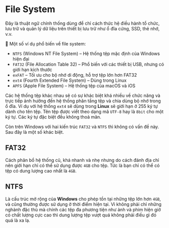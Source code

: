 # File System

Đây là thuật ngữ chính thống dùng để chỉ cách thức hệ điều hành tổ chức, lưu trữ và quản lý dữ liệu trên thiết bị lưu trữ như ổ đĩa cứng, SSD, thẻ nhớ, v.v.

📂 Một số ví dụ phổ biến về file system:

- `NTFS` (Windows NT File System) – Hệ thống tệp mặc định của Windows hiện đại
- `FAT32` (File Allocation Table 32) – Phổ biến với các thiết bị USB, nhưng có giới hạn kích thước
- `exFAT` – Tối ưu cho bộ nhớ di động, hỗ trợ tệp lớn hơn FAT32
- `ext4` (Fourth Extended File System) – Dùng trong Linux
- `APFS` (Apple File System) – Hệ thống tệp của macOS và iOS

Các hệ thống tệp khác nhau sẽ có sự khác biệt khá nhiều về chức năng và trực tiếp ảnh hưởng đến hệ thống phân tầng tệp và chia dùng bộ nhớ trong ổ đĩa. Ví dụ với hệ thống `ext4` sẽ dùng trong __Linux__ sẽ giới hạn ở 255 ký tự dành cho tên tệp. Tên tệp được viết theo dạng mã `UTF-8` hay là `8bit` cho một ký tự. Các ký tự đặc biệt đều không thoả mãn.

Còn trên Windows với hai kiến trúc `FAT32` và `NTFS` thì không có vấn đề này. Sau đây là một số khác biệt.

## FAT32

Cách phân bổ hệ thống cũ, khá nhanh và nhẹ nhưng do cách đánh địa chỉ nên giới hạn chỉ có thể sử dụng được `4GB` cho tệp. Tức là bạn chỉ có thể có tệp có dung lượng cao nhất là `4GB`.

## NTFS

Là cấu trúc mở rộng của __Windows__ cho phép tồn tại những tệp lớn hơn `4GB`, và cũng thường được sử dụng ở thời điểm hiện tại. Vì không  phải chỉ những nghành đặc thù mà chính các tệp đa phương tiện như ảnh và phim hiện giờ có chất lượng cực cao thì dung lượng tệp vượt quá không phải điều gì đó quá là xa lạ.

